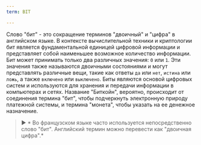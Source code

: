 ```yaml
---
term: BIT

---
```

Слово "бит" - это сокращение терминов "двоичный" и "цифра" в английском языке. В контексте вычислительной техники и криптологии бит является фундаментальной единицей цифровой информации и представляет собой наименьшее возможное количество информации. Бит может принимать только два различных значения: `0` или `1`. Эти значения также называются двоичными состояниями и могут представлять различные вещи, такие как ответы `да` или `нет`, `истина` или `ложь`, а также `включено` или `выключено`. Биты являются основой цифровых систем и используются для хранения и передачи информации в компьютерах и сетях. Название "Биткойн", вероятно, происходит от соединения термина "бит", чтобы подчеркнуть электронную природу платежной системы, и термина "монета", чтобы указать на ее денежное назначение.

> ► * Во французском языке часто используется непосредственно слово "бит". Английский термин можно перевести как "двоичная цифра".*